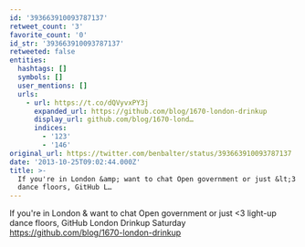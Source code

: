 ```yaml
---
id: '393663910093787137'
retweet_count: '3'
favorite_count: '0'
id_str: '393663910093787137'
retweeted: false
entities:
  hashtags: []
  symbols: []
  user_mentions: []
  urls:
    - url: https://t.co/dQVyvxPY3j
      expanded_url: https://github.com/blog/1670-london-drinkup
      display_url: github.com/blog/1670-lond…
      indices:
        - '123'
        - '146'
original_url: https://twitter.com/benbalter/status/393663910093787137
date: '2013-10-25T09:02:44.000Z'
title: >-
  If you're in London &amp; want to chat Open government or just &lt;3 light-up
  dance floors, GitHub L…
---
```


If you're in London &amp; want to chat Open government or just &lt;3 light-up dance floors, GitHub London Drinkup Saturday https://github.com/blog/1670-london-drinkup
